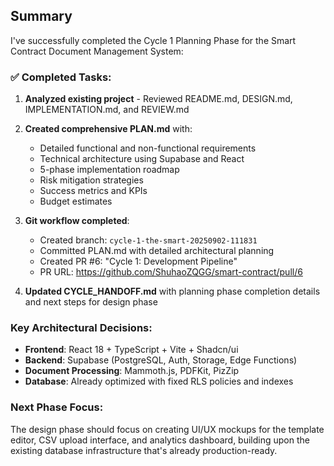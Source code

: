 ## Summary

I've successfully completed the Cycle 1 Planning Phase for the Smart Contract Document Management System:

### ✅ Completed Tasks:
1. **Analyzed existing project** - Reviewed README.md, DESIGN.md, IMPLEMENTATION.md, and REVIEW.md
2. **Created comprehensive PLAN.md** with:
   - Detailed functional and non-functional requirements
   - Technical architecture using Supabase and React
   - 5-phase implementation roadmap
   - Risk mitigation strategies
   - Success metrics and KPIs
   - Budget estimates

3. **Git workflow completed**:
   - Created branch: `cycle-1-the-smart-20250902-111831`
   - Committed PLAN.md with detailed architectural planning
   - Created PR #6: "Cycle 1: Development Pipeline"
   - PR URL: https://github.com/ShuhaoZQGG/smart-contract/pull/6

4. **Updated CYCLE_HANDOFF.md** with planning phase completion details and next steps for design phase

### Key Architectural Decisions:
- **Frontend**: React 18 + TypeScript + Vite + Shadcn/ui
- **Backend**: Supabase (PostgreSQL, Auth, Storage, Edge Functions)
- **Document Processing**: Mammoth.js, PDFKit, PizZip
- **Database**: Already optimized with fixed RLS policies and indexes

### Next Phase Focus:
The design phase should focus on creating UI/UX mockups for the template editor, CSV upload interface, and analytics dashboard, building upon the existing database infrastructure that's already production-ready.

